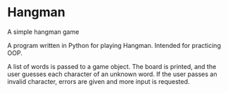 # Hangman
A simple hangman game

A program written in Python for playing Hangman. Intended for practicing OOP. 

A list of words is passed to a game object. The board is printed, and the user guesses each character of an unknown word.
If the user passes an invalid character, errors are given and more input is requested. 
